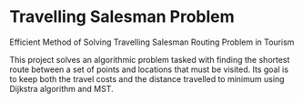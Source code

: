 # Travelling Salesman Problem
Efficient Method of Solving Travelling Salesman Routing Problem in Tourism 

This project solves an algorithmic problem tasked with finding the shortest route between a set of points and locations that must be visited. Its goal is to keep both the travel costs and the distance travelled to minimum using Dijkstra algorithm and MST.
